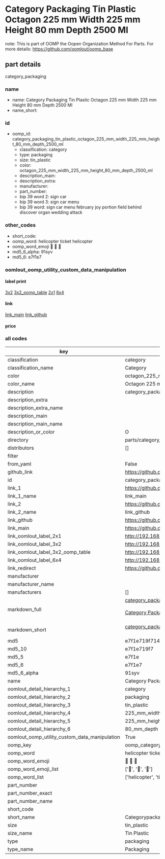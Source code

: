 # Category Packaging Tin Plastic Octagon 225 mm Width 225 mm Height 80 mm Depth 2500 Ml  

note: This is part of OOMP the Oopen Organization Method For Parts. For more details: https://github.com/oomlout/oomp_base

##  part details
  



category_packaging



### name
* name: Category Packaging Tin Plastic Octagon 225 mm Width 225 mm Height 80 mm Depth 2500 Ml
* name_short: 
### id
* oomp_id: category_packaging_tin_plastic_octagon_225_mm_width_225_mm_height_80_mm_depth_2500_ml
  * classification: category
  * type: packaging
  * size: tin_plastic
  * color: octagon_225_mm_width_225_mm_height_80_mm_depth_2500_ml
  * description_main: 
  * description_extra: 
  * manufacturer: 
  * part_number: 
  * bip 39 word 2: sign car
  * bip 39 word 3: sign car menu
  * bip 39 word: sign car menu february joy portion field behind discover organ wedding attack

### other_codes
* short_code: 
* oomp_word: helicopter ticket helicopter
* oomp_word_emoji :helicopter: :ticket: :helicopter:
* md5_6_alpha: 91syv
* md5_6: e7f1e7






### oomlout_oomp_utility_custom_data_manipulation
#### label print
[3x2](http://192.168.1.245:1112/?label=oomp%2091syv)
[3x2_oomp_table](http://192.168.1.108:1112/?label=oomp%2091syv)
[2x1](http://192.168.1.242:1112/?label=oomp%2091syv)
[6x4](http://192.168.1.55:1112/?label=oomp%2091syv)    

#### link

[link_main](https://github.com/oomlout/oomlout_oomp_version_1_messy/tree/main/parts/category_packaging_tin_plastic_octagon_225_mm_width_225_mm_height_80_mm_depth_2500_ml) [link_github](https://github.com/oomlout/oomlout_oomp_version_1_messy/tree/main/parts/category_packaging_tin_plastic_octagon_225_mm_width_225_mm_height_80_mm_depth_2500_ml)                             

#### price







### all codes 
| key | value |  
| --- | --- |  
| classification | category |  
| classification_name | Category |  
| color | octagon_225_mm_width_225_mm_height_80_mm_depth_2500_ml |  
| color_name | Octagon 225 mm Width 225 mm Height 80 mm Depth 2500 Ml |  
| description | category_packaging |  
| description_extra |  |  
| description_extra_name |  |  
| description_main |  |  
| description_main_name |  |  
| description_or_color | O  |  
| directory | parts/category_packaging_tin_plastic_octagon_225_mm_width_225_mm_height_80_mm_depth_2500_ml |  
| distributors | [] |  
| filter |  |  
| from_yaml | False |  
| github_link | https://github.com/oomlout/oomlout_oomp_part_src/tree/main/parts/category_packaging_tin_plastic_octagon_225_mm_width_225_mm_height_80_mm_depth_2500_ml |  
| id | category_packaging_tin_plastic_octagon_225_mm_width_225_mm_height_80_mm_depth_2500_ml |  
| link_1 | https://github.com/oomlout/oomlout_oomp_version_1_messy/tree/main/parts/category_packaging_tin_plastic_octagon_225_mm_width_225_mm_height_80_mm_depth_2500_ml |  
| link_1_name | link_main |  
| link_2 | https://github.com/oomlout/oomlout_oomp_version_1_messy/tree/main/parts/category_packaging_tin_plastic_octagon_225_mm_width_225_mm_height_80_mm_depth_2500_ml |  
| link_2_name | link_github |  
| link_github | https://github.com/oomlout/oomlout_oomp_version_1_messy/tree/main/parts/category_packaging_tin_plastic_octagon_225_mm_width_225_mm_height_80_mm_depth_2500_ml |  
| link_main | https://github.com/oomlout/oomlout_oomp_version_1_messy/tree/main/parts/category_packaging_tin_plastic_octagon_225_mm_width_225_mm_height_80_mm_depth_2500_ml |  
| link_oomlout_label_2x1 | http://192.168.1.242:1112/?label=oomp%2091syv |  
| link_oomlout_label_3x2 | http://192.168.1.245:1112/?label=oomp%2091syv |  
| link_oomlout_label_3x2_oomp_table | http://192.168.1.108:1112/?label=oomp%2091syv |  
| link_oomlout_label_6x4 | http://192.168.1.55:1112/?label=oomp%2091syv |  
| link_redirect | https://github.com/oomlout/oomlout_oomp_version_1_messy/tree/main/parts/category_packaging_tin_plastic_octagon_225_mm_width_225_mm_height_80_mm_depth_2500_ml |  
| manufacturer |  |  
| manufacturer_name |  |  
| manufacturers | [] |  
| markdown_full | [category_packaging_tin_plastic_octagon_225_mm_width_225_mm_height_80_mm_depth_2500_ml](none)<br>[](none)<br>[Category Packaging Tin Plastic Octagon 225 Mm Width 225 Mm Height 80 Mm Depth 2500 Ml](none)<br><br> |  
| markdown_short | [category_packaging_tin_plastic_octagon_225_mm_width_225_mm_height_80_mm_depth_2500_ml](none)<br><br> |  
| md5 | e7f1e719f7148abea13c454516489642 |  
| md5_10 | e7f1e719f7 |  
| md5_5 | e7f1e |  
| md5_6 | e7f1e7 |  
| md5_6_alpha | 91syv |  
| name | Category Packaging Tin Plastic Octagon 225 mm Width 225 mm Height 80 mm Depth 2500 Ml |  
| oomlout_detail_hierarchy_1 | category |  
| oomlout_detail_hierarchy_2 | packaging |  
| oomlout_detail_hierarchy_3 | tin_plastic |  
| oomlout_detail_hierarchy_4 | 225_mm_width |  
| oomlout_detail_hierarchy_5 | 225_mm_height |  
| oomlout_detail_hierarchy_6 | 80_mm_depth |  
| oomlout_oomp_utility_custom_data_manipulation | True |  
| oomp_key | oomp_category_packaging_tin_plastic_octagon_225_mm_width_225_mm_height_80_mm_depth_2500_ml |  
| oomp_word | helicopter ticket helicopter |  
| oomp_word_emoji | :helicopter: :ticket: :helicopter: |  
| oomp_word_emoji_list | [':helicopter:', ':ticket:', ':helicopter:'] |  
| oomp_word_list | ['helicopter', 'ticket', 'helicopter'] |  
| part_number |  |  
| part_number_exact |  |  
| part_number_name |  |  
| short_code |  |  
| short_name | Categorypackaging |  
| size | tin_plastic |  
| size_name | Tin Plastic |  
| type | packaging |  
| type_name | Packaging |  
